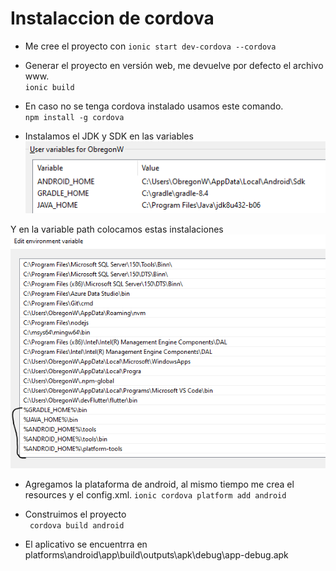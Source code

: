 # Instalaccion de cordova  

- Me cree el proyecto con 
  `ionic start dev-cordova --cordova`  

- Generar el proyecto en versión web, me devuelve por defecto el archivo www.  
  `ionic build`  

- En caso no se tenga cordova instalado usamos este comando.  
  `npm install -g cordova`  

- Instalamos el JDK y SDK  en las variables  
![alt text](image.png)  
 
Y en la variable path colocamos estas instalaciones  
![alt text](image-2.png)

- Agregamos la plataforma de android, al mismo tiempo me crea el resources y el config.xml. 
  `ionic cordova platform add android`  

- Construimos el proyecto  
  ` cordova build android`  

- El aplicativo se encuentrra en platforms\android\app\build\outputs\apk\debug\app-debug.apk






